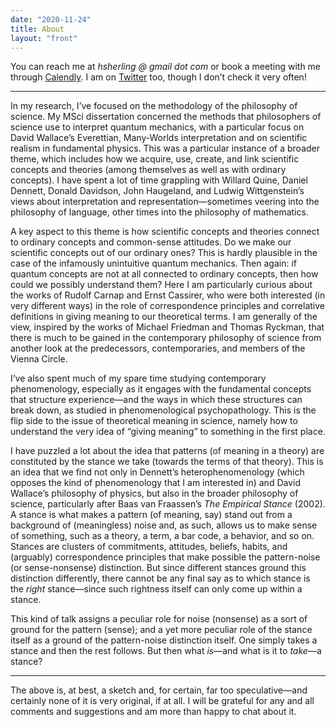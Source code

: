 ```yaml
---
date: "2020-11-24"
title: About
layout: "front"
---
```


You can reach me at *hsherling @ gmail dot com* or book a meeting with me through [Calendly](https://calendly.com/hsherl/tutorial). I am on [Twitter](https://twitter.com/hrsherl) too, though I don’t check it very often!

---

In my research, I’ve focused on the methodology of the philosophy of science. My MSci dissertation concerned the methods that philosophers of science use to interpret quantum mechanics, with a particular focus on David Wallace’s Everettian, Many-Worlds interpretation and on scientific realism in fundamental physics. This was a particular instance of a broader theme, which includes how we acquire, use, create, and link scientific concepts and theories (among themselves as well as with ordinary concepts). I have spent a lot of time grappling with Willard Quine, Daniel Dennett, Donald Davidson, John Haugeland, and Ludwig Wittgenstein’s views about interpretation and representation—sometimes veering into the philosophy of language, other times into the philosophy of mathematics.

A key aspect to this theme is how scientific concepts and theories connect to ordinary concepts and common-sense attitudes. Do we make our scientific concepts out of our ordinary ones? This is hardly plausible in the case of the infamously unintuitive quantum mechanics. Then again: if quantum concepts are not at all connected to ordinary concepts, then how could we possibly understand them? Here I am particularly curious about the works of Rudolf Carnap and Ernst Cassirer, who were both interested (in very different ways) in the role of correspondence principles and correlative definitions in giving meaning to our theoretical terms. I am generally of the view, inspired by the works of Michael Friedman and Thomas Ryckman, that there is much to be gained in the contemporary philosophy of science from another look at the predecessors, contemporaries, and members of the Vienna Circle.

I’ve also spent much of my spare time studying contemporary phenomenology, especially as it engages with the fundamental concepts that structure experience—and the ways in which these structures can break down, as studied in phenomenological psychopathology. This is the flip side to the issue of theoretical meaning in science, namely how to understand the very idea of “giving meaning” to something in the first place.

I have puzzled a lot about the idea that patterns (of meaning in a theory) are constituted by the stance we take (towards the terms of that theory). This is an idea that we find not only in Dennett’s heterophenomenology (which opposes the kind of phenomenology that I am interested in) and David Wallace’s philosophy of physics, but also in the broader philosophy of science, particularly after Baas van Fraassen’s _The Empirical Stance_ (2002). A stance is what makes a pattern (of meaning, say) stand out from a background of (meaningless) noise and, as such, allows us to make sense of something, such as a theory, a term, a bar code, a behavior, and so on. Stances are clusters of commitments, attitudes, beliefs, habits, and (arguably) correspondence principles that make possible the pattern-noise (or sense-nonsense) distinction. But since different stances ground this distinction differently, there cannot be any final say as to which stance is the _right_ stance—since such rightness itself can only come up within a stance.

This kind of talk assigns a peculiar role for noise (nonsense) as a sort of ground for the pattern (sense); and a yet more peculiar role of the stance itself as a ground of the pattern-noise distinction itself. One simply takes a stance and then the rest follows. But then what _is_—and what is it to _take_—a stance?

---

The above is, at best, a sketch and, for certain, far too speculative—and certainly none of it is very original, if at all. I will be grateful for any and all comments and suggestions and am more than happy to chat about it.

